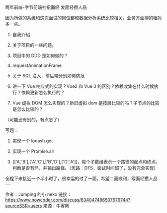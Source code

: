 两年前端-字节前端社招面经
发面经攒人品

因为所做的系统和这次面试的岗位都和数据分析系统比较相关，业务方面聊的相对多一些。

1. 自我介绍

2. 关于项目的一些问题。

3. 项目中的 DDD 是如何做的？

4. requestAnimationFrame

5. 关于 SQL 注入，前后端分别如何防范

6. 讲一下 Vue 响应式的实现？Vue2 和 Vue 3 的区别？依赖收集在什么时候执行？依赖更新怎么执行的？

7. Vue 虚拟 DOM 怎么实现的？新旧虚拟 dom 是按层比较的吗？子节点的比较是怎么比较的？

（可能还有别的，有点忘了）

写题：

1. 实现一个 lodash.get

2. 实现一个 Promise.all

3. [['A','B'],['A','C'],['B','D'],['D','A']]，每个子数组表示一个路径的起点和终点。判断是否有环，并输出路径。（思路：DFS，面试时间超了，没有完全实现）

全程下来接近一个半小时了，很幸运的过了一面，希望二面顺利，写面经攒人品 ==

作者：Jumping 的小 neko
链接：https://www.nowcoder.com/discuss/634047486507679744?sourceSSR=users
来源：牛客网
